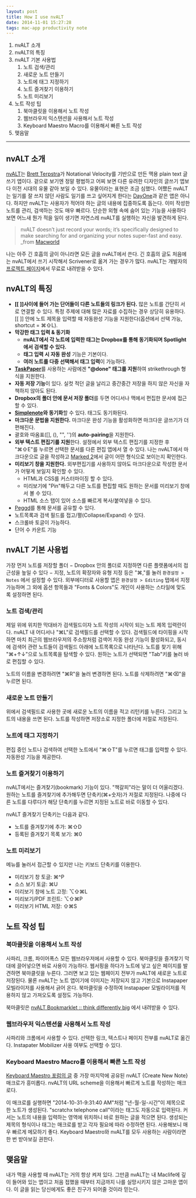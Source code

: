 ```yaml
---
layout: post
title: How I use nvALT
date: 2014-11-01 15:27:28
tags: mac-app productivity note
---
```


1. nvALT 소개
2. nvALT의 특징
3. nvALT 기본 사용법
    1. 노트 검색/관리
    2. 새로운 노트 만들기
    3. 노트에 태그 지정하기
    4. 노트 즐겨찾기 이용하기
    5. 노트 미리보기
4. 노트 작성 팁
    1. 북마클릿을 이용해서 노트 작성
    2. 웹브라우저 익스텐션을 사용해서 노트 작성
    3. Keyboard Maestro Macro를 이용해서 빠른 노트 작성
5. 맺음말

---

## nvALT 소개

[nvALT][nv]는 [Brett Terpstra][brett]가 Notational Velocity를 기반으로 만든 맥용 plain text 글쓰기 앱이다. 겉으로 보기엔 정말 평범하고 어찌 보면 다른 유려한 디자인의 글쓰기 앱보다 이전 시대의 유물 같아 보일 수 있다. 유물이라는 표현은 조금 심했다. 어쨌든 nvALT는 일기를 잘 쓰지 않던 사람도 일기를 쓰고 싶어지게 한다는 [DayOne](http://dayoneapp.com/)과 같은 앱은 아니다. 하지만 nvALT는 사용자가 적어야 하는 글의 내용에 집중하도록 돕는다. 이미 작성한 노트를 관리, 검색하는 것도 매우 빠르다. 단순한 외형 속에 숨어 있는 기능을 사용하다 보면 어느새 뭔가 적을 일이 생기면 자연스레 nvALT를 실행하는 자신을 발견하게 된다.

> nvALT doesn’t just record your words; it’s specifically designed to make searching for and organizing your notes super-fast and easy. _from [Macworld](http://www.macworld.com/article/2047073/nvalt-review-makes-writing-and-finding-plain-text-notes-simple.html "nvALT review: Makes writing and finding plain-text notes simple | Macworld")

나는 아주 긴 호흡의 글이 아니라면 모든 글을 nvALT에서 쓴다. 긴 호흡의 글도 처음에는 nvALT에서 쓰기 시작해서 Scrivener로 옮겨 가는 경우가 많다. nvALT는 개발자의 [프로젝트 페이지][nv]에서 무료로 내려받을 수 있다.

## nvALT의 특징

* **[[ ]]사이에 들어 가는 단어들이 다른 노트들의 링크가 된다.** 많은 노트를 간단히 서로 연결할 수 있다. 특정 주제에 대해 많은 자료를 수집하는 경우 상당히 유용하다. [[ ]] 안에 노트 제목을 입력할 때 자동완성 기능을 지원한다(옵션에서 선택 가능, shortcut = ⌘⇧L).
* **막강한 태그 입력 & 동기화**
	* **nvALT에서 각 노트에 입력한 태그는 Dropbox를 통해 동기화되며 Spotlight에서 검색할 수 있다.**
	* **태그 입력 시 자동 완성** 기능은 기본이다.
	* **여러 노트를 다중 선택해서 태그 입력**이 가능하다.
* [**TaskPaper**][7184-001]를 사용하는 사람에겐 **"@done" 태그를 지원**하여 strikethrough 형식을 지원한다.
* **자동 저장 기능**이 있다. 실컷 적던 글을 날리고 중간중간 저장을 하지 않은 자신을 자책하지 않아도 된다.
* **Dropbox의 폴더 안에 문서 저장 폴더**를 두면 어디서나 맥에서 편집한 문서에 접근할 수 있다.
* **[Simplenote](http://simplenote.com/)와 동기화**할 수 있다. 태그도 동기화된다.
* **마크다운 문법을 지원한다.** 마크다운 완성 기능을 활성화하면 마크다운 글쓰기가 더 편해진다.
* 괄호와 따옴표([], (), "", '')의 **auto-pairing**을 지원한다.
* **외부 텍스트 편집기를 지원**한다. 설정에서 외부 텍스트 편집기를 지정한 후 "⌘⇧E"를 누르면 선택한 문서를 다른 편집 앱에서 열 수 있다. 나는 nvALT에서 마크다운으로 글을 작성하고 [Marked 2][7184-002]에서 글이 어떤 형식으로 보이는지 확인한다.
* **미리보기 창을 지원한다.** 외부편집기를 사용하지 않아도 마크다운으로 작성한 문서가 어떻게 보일지 확인할 수 있다.
	* HTML과 CSS를 커스터마이징 할 수 있다.
	* 미리보기에 "Pin"해두고 다른 노트를 편집할 때도 원하는 문서를 미리보기 창에서 볼 수 있다.
	* HTML 소스 탭이 있어 소스를 빠르게 복사/붙여넣을 수 있다.
* [Peggd](http://peg.gd/ "Peggd")를 통해 문서를 공유할 수 있다.
* 노트목록과 검색 필드를 접고/펼(Collapse/Expand) 수 있다.
* 스크롤바 토글이 가능하다.
* 단어 수 카운트 기능

## nvALT 기본 사용법

가장 먼저 노트를 저장할 폴더 − Dropbox 안의 폴더로 지정하면 다른 플랫폼에서의 접근성을 높일 수 있다 − 지정, 노트의 확장자와 유형 지정 등은 "⌘,"를 눌러 `환경설정 > Notes` 에서 설정할 수 있다. 외부에디터로 사용할 앱은 `환경설정 > Editing` 탭에서 지정 가능하며 그 외에 옵션 항목들과 "Fonts & Colors"도 개인이 사용하는 스타일에 맞도록 설정하면 된다.

### 노트 검색/관리

제일 위에 위치한 막대바가 검색필드이자 노트 작성의 시작이 되는 노트 제목 입력란이다. nvALT 내 어디서나 "⌘L"로 검색필드를 선택할 수 있다. 검색필드에 타이핑을 시작하면 마치 최근의 웹브라우저의 주소창처럼 검색어 자동 완성 기능이 활성화되고, 동시에 검색어 관련 노트들이 검색필드 아래에 노트목록으로 나타난다. 노트를 찾기 위해 "⌘+↑↓"으로 노트목록을 탐색할 수 있다. 원하는 노트가 선택되면 "Tab"키를 눌러 바로 편집할 수 있다.

노트의 이름을 변경하려면 "⌘R"을 눌러 변경하면 된다. 노트를 삭제하려면 "⌘⌫"을 누르면 된다.

### 새로운 노트 만들기

위에서 검색필드로 사용한 곳에 새로운 노트의 이름을 적고 리턴키를 누른다. 그리고 노트의 내용을 쓰면 된다. 노트를 작성하면 저장소로 지정한 폴더에 저절로 저장된다.

### 노트에 태그 지정하기

편집 중인 노트나 검색하여 선택한 노트에서 "⌘⇧T"를 누르면 태그를 입력할 수 있다. 자동완성 기능을 제공한다.

### 노트 즐겨찾기 이용하기

nvALT에서는 즐겨찾기(bookmark) 기능이 있다. "책갈피"라는 말이 더 어울리겠다. 원하는 노트를 즐겨찾기에 추가해두면 단축키(⌘+숫자)가 저절로 지정된다. 나중에 다른 노트를 다루다가 해당 단축키를 누르면 지정된 노트로 바로 이동할 수 있다.

nvALT 즐겨찾기 단축키는 다음과 같다.

* 노트를 즐겨찾기에 추가: ⌘⇧D
* 등록된 즐겨찾기 목록 보기: ⌘0

### 노트 미리보기

메뉴를 눌러서 접근할 수 있지만 나는 키보드 단축키를 이용한다.

* 미리보기 창 토글: ⌘\^P
* 소스 보기 토글: ⌘U
* 미리보기 창에 노트 고정: ⌥⇧⌘L
* 미리보기/PDF 프린트: ⌥⇧⌘P
* 미리보기 HTML 저장: ⇧⌘S

## 노트 작성 팁

### 북마클릿을 이용해서 노트 작성

사파리, 크롬, 파이어폭스 모든 웹브라우저에서 사용할 수 있다. 북마클릿을 즐겨찾기 막대에 끌어넣으면 바로 사용이 가능하다. 웹서핑을 하다가 노트에 넣고 싶은 페이지를 발견하면 북마클릿을 누른다. 그러면 보고 있는 웹페이지 전부가 nvALT에 새로운 노트로 저장된다. 물론 nvALT는 노트 앱이기에 이미지는 저장되지 않고 기본으로 Instapaper 모빌라이저를 사용해서 긁어 온다. 북마클릿을 수정하여 Instapaper 모빌라이저를 적용하지 않고 가져오도록 설정도 가능하다.

북마클릿은 [nvALT Bookmarklet :: think differently big](http://jots.mypopescu.com/post/8529405944/nvalt-bookmarklet) 에서 내려받을 수 있다.

### 웹브라우저 익스텐션을 사용해서 노트 작성

사파리와 크롬에서 사용할 수 있다. 선택한 링크, 텍스트나 페이지 전부를 nvALT로 옮긴다. Instapater Mobilizer 사용 여부도 선택할 수 있다.

### Keyboard Maestro Macro를 이용해서 빠른 노트 작성

[Keyboard Maestro 포럼의 글](http://forum.keyboardmaestro.com/t/sample-script-take-quick-note-with-nvalt/535/8 "Sample Script: Take Quick Note with NVAlt - Keyboard Maestro Discourse") 중 가장 마지막에 공유된 nvALT {Create New Note} 매크로가 흥미롭다. nvALT의 URL scheme을 이용해서 빠르게 노트를 작성하는 매크로다.

이 매크로를 실행하면 "2014-10-31-9:31:40 AM"처럼 "년-월-일-시간"이 제목으로 한 노트가 생성된다. "scratchx telephone call"이라는 태그도 자동으로 입력된다. 커서는 노트의 내용을 입력하는 영역에 위치하니 바로 원하는 글을 적으면 된다. 생성되는 제목의 형식이나 태그는 매크로를 받고 각자 필요에 따라 수정하면 된다. 사용해보니 매우 빠르게 메모하기 좋다. Keyboard Maestro와 nvALT를 모두 사용하는 사람이라면 한 번 받아보길 권한다.


## 맺음말

내가 맥을 사용할 때 nvALT는 거의 항상 켜져 있다. 그만큼 nvALT는 내 Maclife에 깊이 들어와 있는 앱이고 처음 접했을 때부터 지금까지 나를 실망시키지 않은 고마운 앱이다. 이 글을 읽는 당신에게도 좋은 친구가 되어줄 것이라 믿는다.



[nv]: http://brettterpstra.com/projects/nvalt/
[brett]: http://brettterpstra.com/about/
[7184-001]: http://www.hogbaysoftware.com/products/taskpaper
[7184-002]: http://marked2app.com/